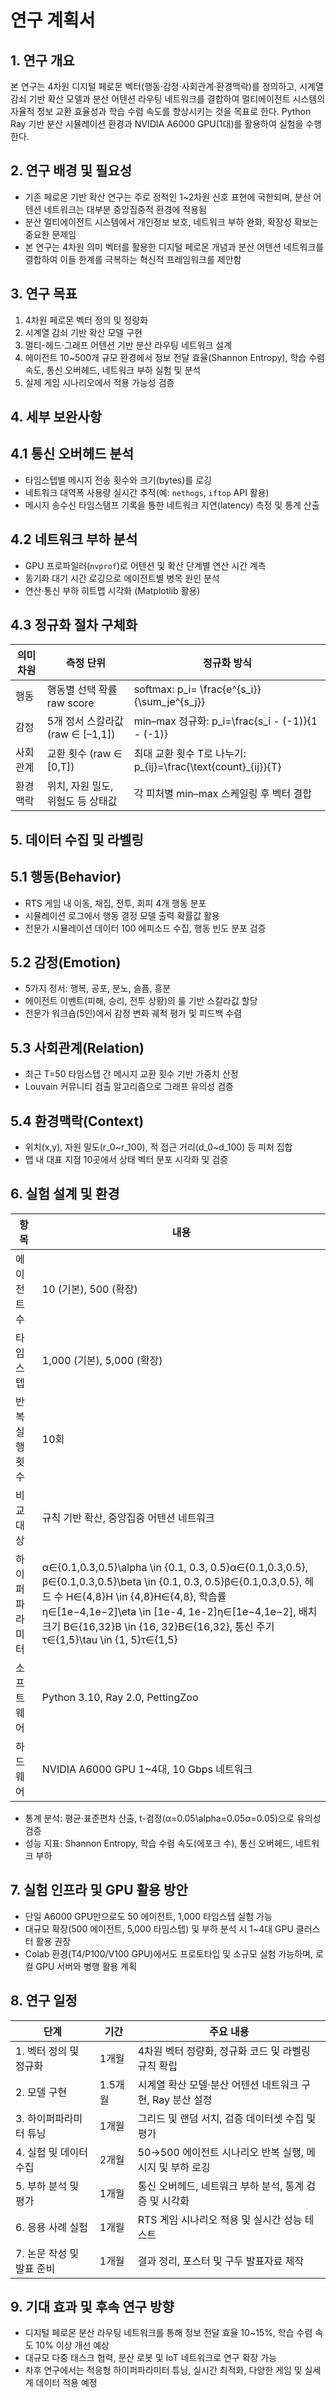 # 연구 계획서

## 1. 연구 개요

본 연구는 4차원 디지털 페로몬 벡터(행동·감정·사회관계·환경맥락)를 정의하고, 시계열 감쇠 기반 확산 모델과 분산 어텐션 라우팅 네트워크를 결합하여 멀티에이전트 시스템의 자율적 정보 교환 효율성과 학습 수렴 속도를 향상시키는 것을 목표로 한다. Python Ray 기반 분산 시뮬레이션 환경과 NVIDIA A6000 GPU(1대)를 활용하여 실험을 수행한다.

## 2. 연구 배경 및 필요성

- 기존 페로몬 기반 확산 연구는 주로 정적인 1~2차원 신호 표현에 국한되며, 분산 어텐션 네트워크는 대부분 중앙집중적 환경에 적용됨
- 분산 멀티에이전트 시스템에서 개인정보 보호, 네트워크 부하 완화, 확장성 확보는 중요한 문제임
- 본 연구는 4차원 의미 벡터를 활용한 디지털 페로몬 개념과 분산 어텐션 네트워크를 결합하여 이들 한계를 극복하는 혁신적 프레임워크를 제안함

## 3. 연구 목표

1. 4차원 페로몬 벡터 정의 및 정량화
2. 시계열 감쇠 기반 확산 모델 구현
3. 멀티-헤드·그래프 어텐션 기반 분산 라우팅 네트워크 설계
4. 에이전트 10~500개 규모 환경에서 정보 전달 효율(Shannon Entropy), 학습 수렴 속도, 통신 오버헤드, 네트워크 부하 실험 및 분석
5. 실제 게임 시나리오에서 적용 가능성 검증

## 4. 세부 보완사항

## 4.1 통신 오버헤드 분석

- 타임스텝별 메시지 전송 횟수와 크기(bytes)를 로깅
- 네트워크 대역폭 사용량 실시간 추적(예: `nethogs`, `iftop` API 활용)
- 메시지 송수신 타임스탬프 기록을 통한 네트워크 지연(latency) 측정 및 통계 산출

## 4.2 네트워크 부하 분석

- GPU 프로파일러(`nvprof`)로 어텐션 및 확산 단계별 연산 시간 계측
- 동기화 대기 시간 로깅으로 에이전트별 병목 원인 분석
- 연산·통신 부하 히트맵 시각화 (Matplotlib 활용)

## 4.3 정규화 절차 구체화

| 의미 차원 | 측정 단위 | 정규화 방식 |
| --- | --- | --- |
| 행동 | 행동별 선택 확률 raw score | softmax: p_i= \frac{e^{s_i}}{\sum_je^{s_j}} |
| 감정 | 5개 정서 스칼라값 (raw ∈ [–1,1]) | min–max 정규화: p_i=\frac{s_i - (-1)}{1 - (-1)} |
| 사회관계 | 교환 횟수 (raw ∈ [0,T]) | 최대 교환 횟수 T로 나누기: p_{ij}=\frac{\text{count}_{ij}}{T} |
| 환경맥락 | 위치, 자원 밀도, 위험도 등 상태값 | 각 피처별 min–max 스케일링 후 벡터 결합 |

## 5. 데이터 수집 및 라벨링

## 5.1 행동(Behavior)

- RTS 게임 내 이동, 채집, 전투, 회피 4개 행동 분포
- 시뮬레이션 로그에서 행동 결정 모델 출력 확률값 활용
- 전문가 시뮬레이션 데이터 100 에피소드 수집, 행동 빈도 분포 검증

## 5.2 감정(Emotion)

- 5가지 정서: 행복, 공포, 분노, 슬픔, 흥분
- 에이전트 이벤트(피해, 승리, 전투 상황)의 룰 기반 스칼라값 할당
- 전문가 워크숍(5인)에서 감정 변화 궤적 평가 및 피드백 수렴

## 5.3 사회관계(Relation)

- 최근 T=50 타임스텝 간 메시지 교환 횟수 기반 가중치 산정
- Louvain 커뮤니티 검출 알고리즘으로 그래프 유의성 검증

## 5.4 환경맥락(Context)

- 위치(x,y), 자원 밀도(r_0~r_100), 적 접근 거리(d_0~d_100) 등 피처 집합
- 맵 내 대표 지점 10곳에서 상태 벡터 분포 시각화 및 검증

## 6. 실험 설계 및 환경

| 항목 | 내용 |
| --- | --- |
| 에이전트 수 | 10 (기본), 500 (확장) |
| 타임스텝 | 1,000 (기본), 5,000 (확장) |
| 반복 실행 횟수 | 10회 |
| 비교 대상 | 규칙 기반 확산, 중앙집중 어텐션 네트워크 |
| 하이퍼파라미터 | α∈{0.1,0.3,0.5}\alpha \in \{0.1, 0.3, 0.5\}α∈{0.1,0.3,0.5}, β∈{0.1,0.3,0.5}\beta \in \{0.1, 0.3, 0.5\}β∈{0.1,0.3,0.5}, 헤드 수 H∈{4,8}H \in \{4,8\}H∈{4,8}, 학습률 η∈[1e−4,1e−2]\eta \in [1e-4, 1e-2]η∈[1e−4,1e−2], 배치 크기 B∈{16,32}B \in \{16, 32\}B∈{16,32}, 통신 주기 τ∈{1,5}\tau \in \{1, 5\}τ∈{1,5} |
| 소프트웨어 | Python 3.10, Ray 2.0, PettingZoo |
| 하드웨어 | NVIDIA A6000 GPU 1~4대, 10 Gbps 네트워크 |
- 통계 분석: 평균·표준편차 산출, t-검정(α=0.05\alpha=0.05α=0.05)으로 유의성 검증
- 성능 지표: Shannon Entropy, 학습 수렴 속도(에포크 수), 통신 오버헤드, 네트워크 부하

## 7. 실험 인프라 및 GPU 활용 방안

- 단일 A6000 GPU만으로도 50 에이전트, 1,000 타임스텝 실험 가능
- 대규모 확장(500 에이전트, 5,000 타임스텝) 및 부하 분석 시 1~4대 GPU 클러스터 활용 권장
- Colab 환경(T4/P100/V100 GPU)에서도 프로토타입 및 소규모 실험 가능하며, 로컬 GPU 서버와 병행 활용 계획

## 8. 연구 일정

| 단계 | 기간 | 주요 내용 |
| --- | --- | --- |
| 1. 벡터 정의 및 정규화 | 1개월 | 4차원 벡터 정량화, 정규화 코드 및 라벨링 규칙 확립 |
| 2. 모델 구현 | 1.5개월 | 시계열 확산 모델·분산 어텐션 네트워크 구현, Ray 분산 설정 |
| 3. 하이퍼파라미터 튜닝 | 1개월 | 그리드 및 랜덤 서치, 검증 데이터셋 수집 및 평가 |
| 4. 실험 및 데이터 수집 | 2개월 | 50→500 에이전트 시나리오 반복 실행, 메시지 및 부하 로깅 |
| 5. 부하 분석 및 평가 | 1개월 | 통신 오버헤드, 네트워크 부하 분석, 통계 검증 및 시각화 |
| 6. 응용 사례 실험 | 1개월 | RTS 게임 시나리오 적용 및 실시간 성능 테스트 |
| 7. 논문 작성 및 발표 준비 | 1개월 | 결과 정리, 포스터 및 구두 발표자료 제작 |

## 9. 기대 효과 및 후속 연구 방향

- 디지털 페로몬 분산 라우팅 네트워크를 통해 정보 전달 효율 10~15%, 학습 수렴 속도 10% 이상 개선 예상
- 대규모 다중 태스크 협력, 분산 로봇 및 IoT 네트워크로 연구 확장 가능
- 차후 연구에서는 적응형 하이퍼파라미터 튜닝, 실시간 최적화, 다양한 게임 및 실세계 데이터 적용 예정